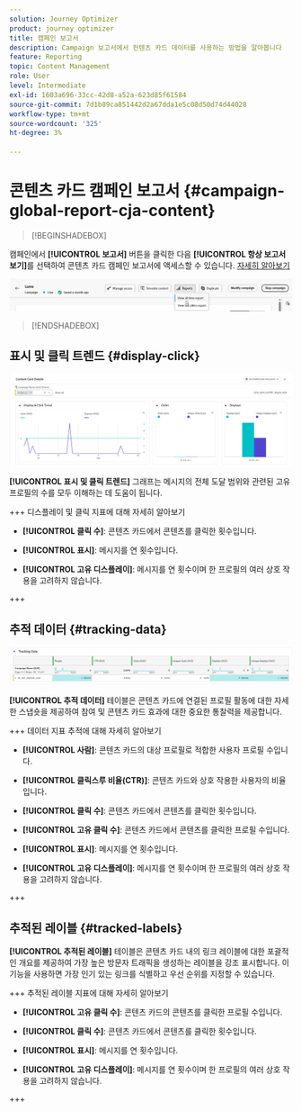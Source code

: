 ```yaml
---
solution: Journey Optimizer
product: journey optimizer
title: 캠페인 보고서
description: Campaign 보고서에서 컨텐츠 카드 데이터를 사용하는 방법을 알아봅니다
feature: Reporting
topic: Content Management
role: User
level: Intermediate
exl-id: 1603a696-33cc-42d8-a52a-623d85f61584
source-git-commit: 7d1b89ca851442d2a67dda1e5c08d50d74d44028
workflow-type: tm+mt
source-wordcount: '325'
ht-degree: 3%

---
```


# 콘텐츠 카드 캠페인 보고서 {#campaign-global-report-cja-content}

>[!BEGINSHADEBOX]

캠페인에서 **[!UICONTROL 보고서]** 버튼을 클릭한 다음 **[!UICONTROL 항상 보고서 보기]**&#x200B;를 선택하여 콘텐츠 카드 캠페인 보고서에 액세스할 수 있습니다. [자세히 알아보기](report-gs-cja.md)

![](assets/report-access.png)

>[!ENDSHADEBOX]

## 표시 및 클릭 트렌드 {#display-click}

![](assets/content-card-report-1.png)

**[!UICONTROL 표시 및 클릭 트렌드]** 그래프는 메시지의 전체 도달 범위와 관련된 고유 프로필의 수를 모두 이해하는 데 도움이 됩니다.

+++ 디스플레이 및 클릭 지표에 대해 자세히 알아보기

* **[!UICONTROL 클릭 수]**: 콘텐츠 카드에서 콘텐츠를 클릭한 횟수입니다.

* **[!UICONTROL 표시]**: 메시지를 연 횟수입니다.

* **[!UICONTROL 고유 디스플레이]**: 메시지를 연 횟수이며 한 프로필의 여러 상호 작용을 고려하지 않습니다.

+++

## 추적 데이터 {#tracking-data}

![](assets/content-card-report-2.png)

**[!UICONTROL 추적 데이터]** 테이블은 콘텐츠 카드에 연결된 프로필 활동에 대한 자세한 스냅숏을 제공하여 참여 및 콘텐츠 카드 효과에 대한 중요한 통찰력을 제공합니다.

+++ 데이터 지표 추적에 대해 자세히 알아보기

* **[!UICONTROL 사람]**: 콘텐츠 카드의 대상 프로필로 적합한 사용자 프로필 수입니다.

* **[!UICONTROL 클릭스루 비율(CTR)]**: 콘텐츠 카드와 상호 작용한 사용자의 비율입니다.

* **[!UICONTROL 클릭 수]**: 콘텐츠 카드에서 콘텐츠를 클릭한 횟수입니다.

* **[!UICONTROL 고유 클릭 수]**: 콘텐츠 카드에서 콘텐츠를 클릭한 프로필 수입니다.

* **[!UICONTROL 표시]**: 메시지를 연 횟수입니다.

* **[!UICONTROL 고유 디스플레이]**: 메시지를 연 횟수이며 한 프로필의 여러 상호 작용을 고려하지 않습니다.

+++

## 추적된 레이블 {#tracked-labels}

**[!UICONTROL 추적된 레이블]** 테이블은 콘텐츠 카드 내의 링크 레이블에 대한 포괄적인 개요를 제공하여 가장 높은 방문자 트래픽을 생성하는 레이블을 강조 표시합니다. 이 기능을 사용하면 가장 인기 있는 링크를 식별하고 우선 순위를 지정할 수 있습니다.

+++ 추적된 레이블 지표에 대해 자세히 알아보기

* **[!UICONTROL 고유 클릭 수]**: 콘텐츠 카드의 콘텐츠를 클릭한 프로필 수입니다.

* **[!UICONTROL 클릭 수]**: 콘텐츠 카드에서 콘텐츠를 클릭한 횟수입니다.

* **[!UICONTROL 표시]**: 메시지를 연 횟수입니다.

* **[!UICONTROL 고유 디스플레이]**: 메시지를 연 횟수이며 한 프로필의 여러 상호 작용을 고려하지 않습니다.

+++
